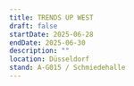 ```yaml
---
title: TRENDS UP WEST
draft: false
startDate: 2025-06-28
endDate: 2025-06-30
description: ""
location: Düsseldorf
stand: A-G015 / Schmiedehalle
---
```


